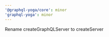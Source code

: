 ```yaml
---
'@graphql-yoga/core': minor
'graphql-yoga': minor
---
```


Rename createGraphQLServer to createServer
